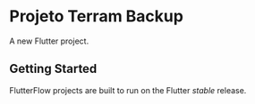 # Projeto Terram Backup

A new Flutter project.

## Getting Started

FlutterFlow projects are built to run on the Flutter _stable_ release.
